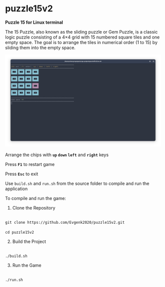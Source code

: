 # puzzle15v2

<b>Puzzle 15 for Linux terminal</b>

The 15 Puzzle, also known as the sliding puzzle or Gem Puzzle, is a classic logic puzzle consisting of a 4×4 grid with 15 numbered square tiles and one empty space. The goal is to arrange the tiles in numerical order (1 to 15) by sliding them into the empty space.

![Puzzle 15 screen image](/img/screen.png)

Arrange the chips with <b>`up` `down` `left`</b> and <b>`right`</b> keys

Press <b>`F1`</b> to restart game

Press <b>`Esc`</b> to exit

Use `build.sh` and `run.sh` from the source folder to compile and run the application

To compile and run the game:

1. Clone the Repository

```SH

git clone https://github.com/Evgenk2020/puzzle15v2.git

cd puzzle15v2

```

2. Build the Project

```SH

./build.sh

```

3. Run the Game

```SH

./run.sh

```
